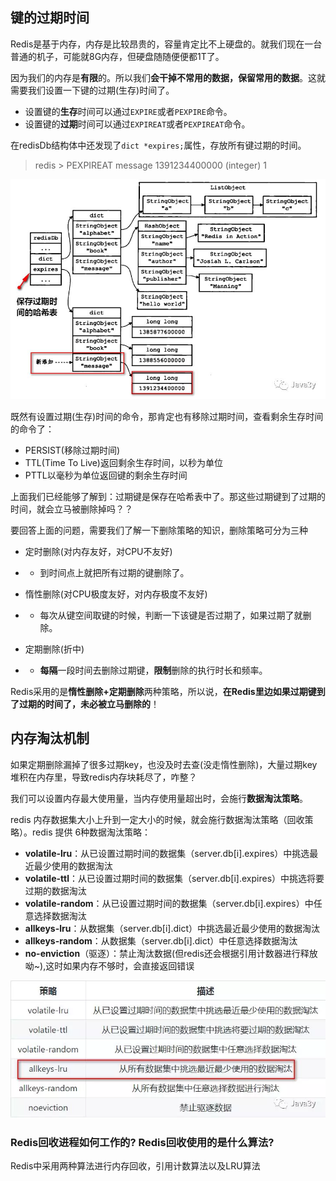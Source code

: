 ## 键的过期时间

Redis是基于内存，内存是比较昂贵的，容量肯定比不上硬盘的。就我们现在一台普通的机子，可能就8G内存，但硬盘随随便便都1T了。

因为我们的内存是**有限**的。所以我们**会干掉不常用的数据，保留常用的数据**。这就需要我们设置一下键的过期(生存)时间了。

- 设置键的**生存**时间可以通过`EXPIRE`或者`PEXPIRE`命令。
- 设置键的**过期**时间可以通过`EXPIREAT`或者`PEXPIREAT`命令。

在redisDb结构体中还发现了`dict *expires;`属性，存放所有键过期的时间。



> redis > PEXPIREAT message 1391234400000 (integer) 1

![img](https://raw.githubusercontent.com/scottie1996/PicGo/master/img/640.jpeg)



既然有设置过期(生存)时间的命令，那肯定也有移除过期时间，查看剩余生存时间的命令了：

- PERSIST(移除过期时间)
- TTL(Time To Live)返回剩余生存时间，以秒为单位
- PTTL以毫秒为单位返回键的剩余生存时间

上面我们已经能够了解到：过期键是保存在哈希表中了。那这些过期键到了过期的时间，就会立马被删除掉吗？？

要回答上面的问题，需要我们了解一下删除策略的知识，删除策略可分为三种

- 定时删除(对内存友好，对CPU不友好)

- - 到时间点上就把所有过期的键删除了。

- 惰性删除(对CPU极度友好，对内存极度不友好)

- - 每次从键空间取键的时候，判断一下该键是否过期了，如果过期了就删除。

- 定期删除(折中)

- - **每隔**一段时间去删除过期键，**限制**删除的执行时长和频率。

Redis采用的是**惰性删除+定期删除**两种策略，所以说，**在Redis里边如果过期键到了过期的时间了，未必被立马删除的**！



## 内存淘汰机制

如果定期删除漏掉了很多过期key，也没及时去查(没走惰性删除)，大量过期key堆积在内存里，导致redis内存块耗尽了，咋整？

我们可以设置内存最大使用量，当内存使用量超出时，会施行**数据淘汰策略**。

redis 内存数据集大小上升到一定大小的时候，就会施行数据淘汰策略（回收策略）。redis 提供 6种数据淘汰策略：

- **volatile-lru**：从已设置过期时间的数据集（server.db[i].expires）中挑选最近最少使用的数据淘汰
- **volatile-ttl**：从已设置过期时间的数据集（server.db[i].expires）中挑选将要过期的数据淘汰
- **volatile-random**：从已设置过期时间的数据集（server.db[i].expires）中任意选择数据淘汰
- **allkeys-lru**：从数据集（server.db[i].dict）中挑选最近最少使用的数据淘汰
- **allkeys-random**：从数据集（server.db[i].dict）中任意选择数据淘汰
- **no-enviction**（驱逐）：禁止淘汰数据(但redis还会根据引用计数器进行释放呦~),这时如果内存不够时，会直接返回错误

![img](https://raw.githubusercontent.com/scottie1996/PicGo/master/img/640-20201129203646707)

### Redis回收进程如何工作的? Redis回收使用的是什么算法?

Redis中采用两种算法进行内存回收，引用计数算法以及LRU算法